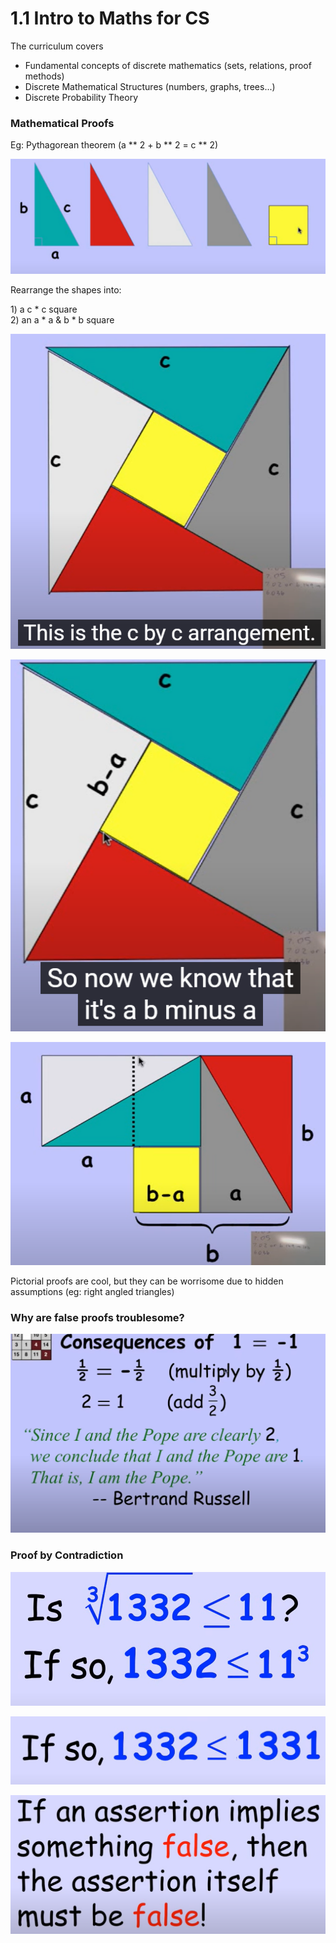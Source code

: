 # 1.1 Intro to Maths for CS

The curriculum covers

* Fundamental concepts of discrete mathematics \(sets, relations, proof methods\)
* Discrete Mathematical Structures \(numbers, graphs, trees...\)
* Discrete Probability Theory

### Mathematical Proofs

Eg: Pythagorean theorem \(a \*\* 2 + b \*\* 2 = c \*\* 2\)

![](../../../.gitbook/assets/image%20%2844%29.png)

Rearrange the shapes into:

1\)  a c \* c square  
2\) an a \* a & b \* b square

![](../../../.gitbook/assets/image%20%2842%29.png)

![](../../../.gitbook/assets/image%20%2841%29.png)

![Second squares of a \* a and b \* b](../../../.gitbook/assets/image%20%2836%29.png)

Pictorial proofs are cool, but they can be worrisome due to hidden assumptions \(eg: right angled triangles\)

### Why are false proofs troublesome?

![](../../../.gitbook/assets/image%20%2840%29.png)

### Proof by Contradiction

![](../../../.gitbook/assets/image%20%2838%29.png)

![](../../../.gitbook/assets/image%20%2835%29.png)

![](../../../.gitbook/assets/image%20%2839%29.png)

